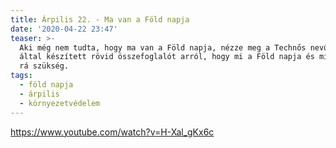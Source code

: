 ```yaml
---
title: Árpilis 22. - Ma van a Föld napja
date: '2020-04-22 23:47'
teaser: >-
  Aki még nem tudta, hogy ma van a Föld napja, nézze meg a Technős nevű youtuber
  által készített rövid összefoglalót arról, hogy mi a Föld napja és miért van
  rá szükség.
tags:
  - föld napja
  - árpilis
  - környezetvédelem
---
```

https://www.youtube.com/watch?v=H-Xal_gKx6c
